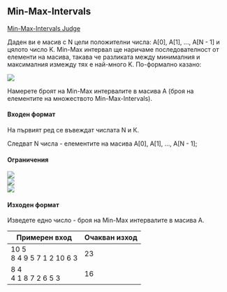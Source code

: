 ## Min-Max-Intervals

[Min-Max-Intervals Judge](https://www.hackerrank.com/contests/practice-5-sda/challenges/min-max-intervals)

Даден ви е масив с N цели положителни числа: A[0], A[1], ..., A[N - 1] и цялото число K. Min-Max интервал ще наричаме последователност от елементи на масива, такава че разликата между минималния и максималния измежду тях е най-много K. По-формално казано:

<img src="https://latex.codecogs.com/svg.latex?\Large&space;Min-Max-Intervals=\{s=A[i],A[i+1],...,A[j]|0\le{i\le{j}<N{\;}\&{\;}max(s)-min(s)\le{K}\}">

Намерете броят на Min-Max интервалите в масива А (броя на елементите на множеството Min-Max-Intervals).

#### Входен формат

На първият ред се въвеждат числата N и К.

Следват N числа - елементите на масива A[0], A[1], ..., A[N - 1];

#### Ограничения
<img src="https://latex.codecogs.com/svg.latex?\Large&space;0\le{N}\le{2{\;}000{\;}000}"><br>
<img src="https://latex.codecogs.com/svg.latex?\Large&space;0\le{K}\le{2{\;}000{\;}000}"><br>
<img src="https://latex.codecogs.com/svg.latex?\Large&space;0\le{A[i]}\le{2{\;}000{\;}000}">

#### Изходен формат

Изведете едно число - броя на Min-Max интервалите в масива А.

Примерен вход|Очакван изход
-|-
10 5<br>8 4 9 5 7 1 2 10 6 3|23
8 4<br>4 1 8 7 2 6 5 3|16
